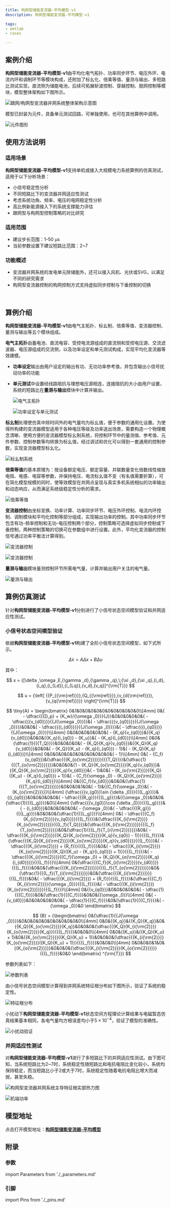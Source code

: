 ```yaml
---
title: 构网型储能变流器-平均模型-v1
description: 构网型储能变流器-平均模型-v1

tags:
- emtlab
- cases

---
```


## 案例介绍

**构网型储能变流器-平均模型-v1**由平均化电气拓扑、功率同步环节、电压外环、电流内环和调制环节等模块构成，还附加了标幺化、倍乘等值、量测与输出、多短路比测试实现，直流侧为储能电池，后续可拓展斩波控制、穿越控制、脱网控制等模块，模型整体架构如下图所示。

![跟网/构网型变流器并网系统整体架构示意图](./pcs_gfm_acad-dps-lqp-overall-structure.png "跟网/构网型变流器并网系统整体架构示意图")  

模型已封装为元件，具备单元测试回路，可单独使用，也可在其他算例中调用。  

![元件图形](./pcs_gfm_acad-dps-lqp-graphic.png "元件图形")

## 使用方法说明

### 适用场景

**构网型储能变流器-平均模型-v1**支持单机或接入大规模电力系统算例的仿真测试，适用于以下分析场景：
   + 小信号稳定性分析
   + 不同短路比下的变流器并网适应性测试
   + 考虑系统功角、频率、电压的电网稳定性分析
   + 高比例新能源接入下的系统支撑能力评估
   + 跟网型与构网型控制策略的对比研究  

### 适用范围  

  + 建议步长范围：1–50 μs  
  + 当前参数设置下建议短路比范围：2~7

### 功能概述  

   + 变流器并网系统的发电单元除储能外，还可以接入风机、光伏或SVG，以满足不同的研究需求  
   + 构网型变流器控制的构网控制方式支持虚拟同步控制与下垂控制的切换  


  
## 算例介绍

**构网型储能变流器-平均模型-v1**由电气主拓扑、标幺制、倍乘等值、变流器控制、量测与输出等五个模块组成。

**电气主拓扑**由蓄电池、直流电容、受控电流源组成的直流侧和受控电压源、交流滤波器、电压源组成的交流侧，以及功率设定和单元测试构成，实现平均化变流器等效建模。  
+ **功率设定**输出由用户设定的输出有功、无功功率参考值，并包含输出小信号扰动功率的功能  
+ **单元测试**中设置经线路阻抗与理想电压源相连，连接阻抗的大小由用户设置，系统的短路比在**量测与输出**模块中计算并输出。  
  
  ![电气主拓扑](./pcs_gfm_acad-dps-lqp-main.png "电气主拓扑")

  ![功率设定与单元测试](./pcs_gfm_acad-dps-lqp-main2.png "功率设定与单元测试")  

**标幺制**处理使仿真中除时间外的电气量均为标幺值，便于参数的通用化设置。为使得所构建的变流器模型适用于各种电压等级及功率送出场景，需要构造一个物理概念清晰、使用方便的变流器模型标幺制系统，将控制环节中的量测值、参考值、元件参数、控制参数等均转换为标幺值，经过调试和优化可以得到一套通用的控制参数，实现变流器模型标幺化。

![标幺制系统](./pcs_gfm_acad-dps-lqp-pu.png "标幺制系统")

**倍乘等值**的基本原理为：按设备额定电压、额定容量、并联数量变化倍数线性缩放电阻、电感、电容等参数，并保持电压、电流标幺值不变（有名值需要折算），可在简化模型规模的同时，使等效模型在并网点呈现与真实多机系统相似的功率输出和动态响应，从而满足系统级稳定性分析的需求。

![倍乘等值](./pcs_gfm_acad-dps-lqp-multi.png "倍乘等值")

**变流器控制**由坐标变换、功率计算、功率同步环节、电压外环控制、电流内环控制、调制模块和平均化控制等部分组成，实现输出功率的控制。其中功率同步环节包含有功-频率控制和无功-电压控制两个部分，控制策略可选择虚拟同步控制或下垂控制，两种控制策略的切换可在参数组中进行设置。此外，平均化变流器的控制信号通过功率平衡法计算得到。

![变流器控制](./pcs_gfm_acad-dps-lqp-vsc1.png "变流器控制")  

![变流器控制](./pcs_gfm_acad-dps-lqp-vsc2.png "变流器控制")

**量测与输出**模块量测控制环节所需电气量，计算并输出用户关注的电气量。

![量测与输出](./pcs_gfm_acad-dps-lqp-output.png "量测与输出")  

## 算例仿真测试

针对**构网型储能变流器-平均模型-v1**分别进行了小信号状态空间模型验证和并网适应性测试。

### 小信号状态空间模型验证
依据**构网型储能变流器-平均模型-v1**构建了全阶小信号状态空间模型，如下式所示。

$$
\Delta \dot x = A\Delta x + B\Delta u
$$

其中：

$$
x = {[\delta ,\omega ,E,{\gamma _d},{\gamma _q},\;{\xi _d},{\xi _q},{i_d},{i_q},{i_{Ld}},{i_{Lq}},{v_d},{v_q}]^{\rm{T}}}
$$

$$
u = {\left[ {{P_{{\rm{ref}}}},{Q_{{\rm{ref}}}},{v_{d{\rm{ref}}}},{v_{q{\rm{ref}}}}} \right]^{\rm{T}}}
$$

$$
\tiny{A} = \begin{bmatrix}
0&1&0&0&0&0&0&0&0&0&0&0&0\\[4mm]
0&{ - \dfrac{{{D_p} + {K_w}/{\omega _0}}}{J}}&0&0&0&0&0&{ - \dfrac{{{v_{d0}}}}{{J{\omega _0}}}}&{ - \dfrac{{{v_{q0}}}}{{J{\omega _0}}}}&0&0&{ - \dfrac{{{i_{d0}}}}{{J{\omega _0}}}}&{ - \dfrac{{{i_{q0}}}}{{J{\omega _0}}}}\\[4mm]
0&0&0&0&0&0&0&{ - {K_q}{v_{q0}}}&{{K_q}{v_{d0}}}&0&0&{{K_q}{i_{q0}} - {K_u}}&{ - {K_q}{i_{d0}}}\\[4mm]
0&0&{\dfrac{1}{{{T_Q}}}}&0&0&0&0&{ - {K_Q}{K_q}{v_{q0}}}&{{K_Q}{K_q}{v_{d0}}}&0&0&{ - {K_Q}({K_u} - {K_q}{i_{q0}}) - 1}&{ - {K_Q}{K_q}{i_{d0}}}\\[4mm]
0&0&0&0&0&0&0&0&0&0&0&0&{ - 1}\\[4mm]
0&{ - {C_f}{v_{q0}}}&{\dfrac{{{K_{o{\rm{2}}}}}}{{{T_Q}}}}&{\dfrac{1}{{{T_{o{\rm{2}}}}}}}&0&0&0&{1 - {K_Q}{K_{o{\rm{2}}}}{K_q}{v_{q0}}}&{{K_Q}{K_{o{\rm{2}}}}{K_q}{v_{d0}}}&{ - 1}&0&{ - {K_{o{\rm{2}}}}({K_Q}({K_u} - {K_q}{i_{q0}}) + 1)}&{ - {C_f}{\omega _0} - {K_Q}{K_{o{\rm{2}}}}{K_q}{i_{d0}}}\\[4mm]
0&{{C_f}{v_{d0}}}&0&0&{\dfrac{1}{{{T_{o{\rm{2}}}}}}}&0&0&0&1&0&{ - 1}&{{C_f}{\omega _0}}&{ - {K_{o{\rm{2}}}}}\\[4mm]
{\dfrac{{{v_{g0}}\sin {\delta _0}}}{{{L_g}}}}&{{i_{q0}}}&0&0&0&0&0&{ - \dfrac{{{R_g}}}{{{L_g}}}}&{{\omega _0}}&0&0&{\dfrac{1}{{{L_g}}}}&0\\[4mm]
{\dfrac{{{v_{g0}}\cos {\delta _0}}}{{{L_g}}}}&{ - {i_{d0}}}&0&0&0&0&0&{ - {\omega _0}}&{ - \dfrac{{{R_g}}}{{{L_g}}}}&0&0&0&{\dfrac{1}{{{L_g}}}}\\[4mm]
0&{ - \dfrac{{{C_f}{K_{i{\rm{2}}}}{v_{q0}}}}{{{L_f}}}}&{\dfrac{{{K_{i{\rm{2}}}}{K_{o{\rm{2}}}}}}{{{L_f}{T_Q}}}}&{\dfrac{{{K_{i{\rm{2}}}}}}{{{L_f}{T_{o{\rm{2}}}}}}}&0&{\dfrac{1}{{{L_f}{T_{i{\rm{2}}}}}}}&0&{ - \dfrac{{{K_{i{\rm{2}}}}({K_Q}{K_{o{\rm{2}}}}{K_q}{v_{q0}} - 1)}}{{{L_f}}}}&{\dfrac{{{K_Q}{K_{i{\rm{2}}}}{K_{o{\rm{2}}}}{K_q}{v_{d0}}}}{{{L_f}}}}&{ - \dfrac{{{K_{i{\rm{2}}}} + {R_f}}}{{{L_f}}}}&0&{ - \dfrac{{{K_{i{\rm{2}}}}{K_{o{\rm{2}}}}({K_Q}({K_u} - {K_q}{i_{q0}}) + 1)}}{{{L_f}}}}&{ - \dfrac{{{K_{i{\rm{2}}}}({C_f}{\omega _0} + {K_Q}{K_{o{\rm{2}}}}{K_q}{i_{d0}})}}{{{L_f}}}}\\[4mm]
0&{\dfrac{{{C_f}{K_{i{\rm{2}}}}{v_{d0}}}}{{{L_f}}}}&0&0&{\dfrac{{{K_{i{\rm{2}}}}}}{{{L_f}{T_{o{\rm{2}}}}}}}&0&{\dfrac{1}{{{L_f}{T_{i{\rm{2}}}}}}}&0&{\dfrac{{{K_{i{\rm{2}}}}}}{{{L_f}}}}&0&{ - \dfrac{{{K_{i{\rm{2}}}} + {R_f}}}{{{L_f}}}}&{\dfrac{{{C_f}{K_{i{\rm{2}}}}{\omega _0}}}{{{L_f}}}}&{ - \dfrac{{{K_{i{\rm{2}}}}{K_{o{\rm{2}}}}}}{{{L_f}}}}\\[4mm]
0&{{v_{q0}}}&0&0&0&0&0&{ - \dfrac{1}{{{C_f}}}}&0&{\dfrac{1}{{{C_f}}}}&0&0&{{\omega _0}}\\[4mm]
0&{ - {v_{d0}}}&0&0&0&0&0&0&{ - \dfrac{1}{{{C_f}}}}&0&{\dfrac{1}{{{C_f}}}}&{ - {\omega _0}}&0
\end{bmatrix}
$$

$$
{B} = {\begin{bmatrix}
0&{\dfrac{1}{{J{\omega _0}}}}&0&0&0&0&0&0&0&0&0&0&0\\[4mm]
0&0&{{K_q}}&{{K_Q}{K_q}}&0&{{K_Q}{K_{o{\rm{2}}}}{K_q}}&0&0&0&{\dfrac{{{K_Q}{K_{i{\rm{2}}}}{K_{o{\rm{2}}}}{K_q}}}{{{L_f}}}}&0&0&0\\[4mm]
0&0&{{K_u}}&{{K_Q}{K_u} + 1}&0&{{K_{o{\rm{2}}}}({K_Q}{K_u} + 1)}&0&0&0&{\dfrac{{{K_{i{\rm{2}}}}{K_{o{\rm{2}}}}({K_Q}{K_u} + 1)}}{{{L_f}}}}&0&0&0\\[4mm]
0&0&0&0&1&0&{{K_{o{\rm{2}}}}}&0&0&0&{\dfrac{{{K_{i{\rm{2}}}}{K_{o{\rm{2}}}}}}{{{L_f}}}}&0&0
\end{bmatrix}
^{\rm{T}}}
$$

参数列表如下：

![参数列表](./pcs_gfm_acad-dps-lqp-parameter.png "参数列表")

由小信号状态空间模型计算得到并网系统特征根分布如下图所示，验证了系统的稳定性。

![特征根分布](./pcs_gfm_acad-dps-lqp-characteristic.png "特征根分布")

小扰动下**构网型储能变流器-平均模型-v1**状态空间方程理论计算结果与电磁暂态仿真结果基本相同，各电气量均方根误差均小于$5×10^{-4}$，验证了模型的准确性。 

![小扰动验证](./pcs_gfm_acad-dps-lqp-small.png "小扰动验证")

### 并网适应性测试

对**构网型储能变流器-平均模型-v1**进行了多短路比下的并网适应性测试。由下图可知，当系统短路比为2~7时，系统稳定性随短路比和电抗电阻比变化较小，系统均保持稳定，而当短路比小于2或大于7时，系统稳定性随着电抗电阻比增大而减弱，甚至失稳。

![构网型变流器并网系统主导特征根实部热力图](./pcs_gfm_acad-dps-lqp-heat.png "构网型变流器并网系统主导特征根实部热力图")  

![机端功率](./pcs_gfm_acad-dps-lqp-power.png "机端功率")

## 模型地址
点击打开模型地址：[**构网型储能变流器-平均模型**](https://cloudpss.net/model/open-cloudpss/PCS_GFM-acad_DPS_lqp-v1a1)  


## 附录

### 参数

import Parameters from './_parameters.md'

<Parameters/>

### 引脚

import Pins from './_pins.md'

<Pins/>